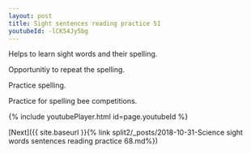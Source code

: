 ```yaml
---
layout: post
title: Sight sentences reading practice 51
youtubeId: -lCK54Jy5bg
---
```

 
 
Helps to learn sight words and their spelling.

Opportunitiy to repeat the spelling. 

Practice spelling. 
 
Practice for spelling bee competitions. 
 
{% include youtubePlayer.html id=page.youtubeId %}
 
 

[Next]({{ site.baseurl }}{% link  split2/_posts/2018-10-31-Science sight words sentences reading practice 68.md%})
 
